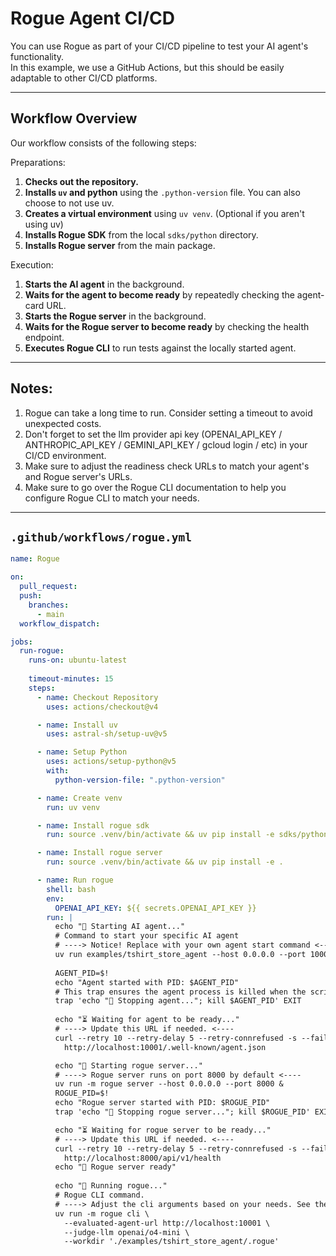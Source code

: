 # Rogue Agent CI/CD

You can use Rogue as part of your CI/CD pipeline to test your AI agent's functionality. \
In this example, we use a GitHub Actions, but this should be easily adaptable to other CI/CD platforms.


---

## Workflow Overview

Our workflow consists of the following steps:

Preparations:
1.  **Checks out the repository.**
2.  **Installs `uv` and python** using the `.python-version` file. You can also choose to not use uv.
3.  **Creates a virtual environment** using `uv venv`. (Optional if you aren't using uv)
4.  **Installs Rogue SDK** from the local `sdks/python` directory.
5.  **Installs Rogue server** from the main package.

Execution: 
1.  **Starts the AI agent** in the background.
2.  **Waits for the agent to become ready** by repeatedly checking the agent-card URL.
3.  **Starts the Rogue server** in the background.
4.  **Waits for the Rogue server to become ready** by checking the health endpoint.
5.  **Executes Rogue CLI** to run tests against the locally started agent.

---


## Notes:
1. Rogue can take a long time to run. Consider setting a timeout to avoid unexpected costs.
2. Don't forget to set the llm provider api key (OPENAI_API_KEY / ANTHROPIC_API_KEY / GEMINI_API_KEY / gcloud login / etc) in your CI/CD environment.
3. Make sure to adjust the readiness check URLs to match your agent's and Rogue server's URLs.
4. Make sure to go over the Rogue CLI documentation to help you configure Rogue CLI to match your needs.

---

## `.github/workflows/rogue.yml`

```yaml
name: Rogue

on:
  pull_request:
  push:
    branches:
      - main
  workflow_dispatch:

jobs:
  run-rogue:
    runs-on: ubuntu-latest
    
    timeout-minutes: 15
    steps:
      - name: Checkout Repository
        uses: actions/checkout@v4

      - name: Install uv
        uses: astral-sh/setup-uv@v5

      - name: Setup Python
        uses: actions/setup-python@v5
        with:
          python-version-file: ".python-version"

      - name: Create venv
        run: uv venv

      - name: Install rogue sdk
        run: source .venv/bin/activate && uv pip install -e sdks/python

      - name: Install rogue server
        run: source .venv/bin/activate && uv pip install -e .

      - name: Run rogue
        shell: bash
        env:
          OPENAI_API_KEY: ${{ secrets.OPENAI_API_KEY }}
        run: |
          echo "🚀 Starting AI agent..."
          # Command to start your specific AI agent
          # ----> Notice! Replace with your own agent start command <----
          uv run examples/tshirt_store_agent --host 0.0.0.0 --port 10001 &
          
          AGENT_PID=$!
          echo "Agent started with PID: $AGENT_PID"
          # This trap ensures the agent process is killed when the script exits, even if an error occurs.
          trap 'echo "🛑 Stopping agent..."; kill $AGENT_PID' EXIT
          
          echo "⏳ Waiting for agent to be ready..."
          # ----> Update this URL if needed. <----
          curl --retry 10 --retry-delay 5 --retry-connrefused -s --fail -o /dev/null \
            http://localhost:10001/.well-known/agent.json

          echo "🚀 Starting rogue server..."
          # ----> Rogue server runs on port 8000 by default <----
          uv run -m rogue server --host 0.0.0.0 --port 8000 &
          ROGUE_PID=$!
          echo "Rogue server started with PID: $ROGUE_PID"
          trap 'echo "🛑 Stopping rogue server..."; kill $ROGUE_PID' EXIT

          echo "⏳ Waiting for rogue server to be ready..."
          # ----> Update this URL if needed. <----
          curl --retry 10 --retry-delay 5 --retry-connrefused -s --fail -o /dev/null \
            http://localhost:8000/api/v1/health
          echo "🚀 Rogue server ready"
          
          echo "🚀 Running rogue..."
          # Rogue CLI command.
          # ----> Adjust the cli arguments based on your needs. See the CLI documentation for more details. <----
          uv run -m rogue cli \
            --evaluated-agent-url http://localhost:10001 \
            --judge-llm openai/o4-mini \
            --workdir './examples/tshirt_store_agent/.rogue'
```
